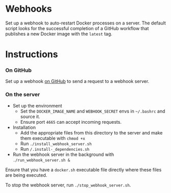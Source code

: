# Webhooks

Set up a webhook to auto-restart Docker processes on a server. The default script looks for the successful completion of a GitHub workflow that publishes a new Docker image with the `latest` tag.

# Instructions

### On GitHub

Set up a webhook [on GitHub](https://github.com/hop-protocol/hop/settings/hooks) to send a request to a webhook server.

### On the server

- Set up the environment
  - Set the `DOCKER_IMAGE_NAME` and `WEBHOOK_SECRET` envs in `~/.bashrc` and source it.
  - Ensure port `4665` can accept incoming requests.
- Installation
  - Add the appropriate files from this directory to the server and make them executable with `chmod +x`
  - Run `./install_webhook_server.sh`
  - Run `/.install-_dependencies.sh`
- Run the webhook server in the background with `./run_webhook_server.sh &`

Ensure that you have a `docker.sh` executable file directly where these files are being executed.

To stop the webhook server, run `./stop_webhook_server.sh`.
